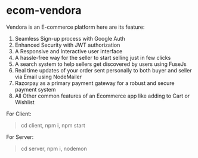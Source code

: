 # ecom-vendora

Vendora is an E-commerce platform here are its feature:
1) Seamless Sign-up process with Google Auth
2) Enhanced Security with JWT authorization
3) A Responsive and Interactive user interface
4) A hassle-free way for the seller to start selling just in few clicks
5) A search system to help sellers get discovered by users using FuseJs
6) Real time updates of your order sent personally to both buyer and seller via Email using NodeMailer
7) Razorpay as a primary payment gateway for a robust and secure payment system
8) All Other common features of an Ecommerce app like adding to Cart or Wishlist

For Client:
>cd client,
>npm i,
>npm start

For Server:
>cd server,
>npm i,
>nodemon
